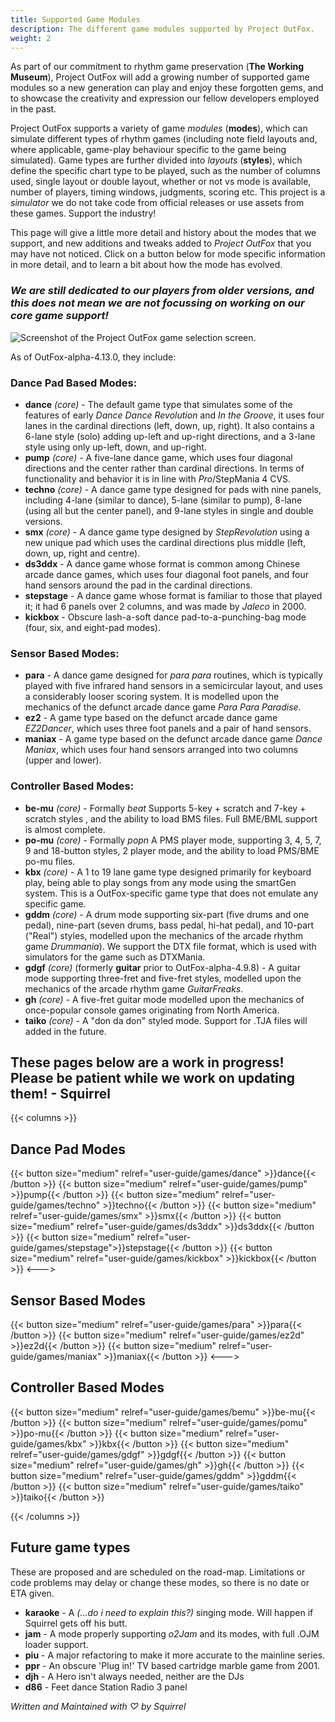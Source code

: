 ```yaml
---
title: Supported Game Modules
description: The different game modules supported by Project OutFox.
weight: 2
---
```


As part of our commitment to rhythm game preservation (**The Working Museum**), Project OutFox will add a growing number of supported game modules so a new generation can play and enjoy these forgotten gems, and to showcase the creativity and expression our fellow developers employed in the past. 

Project OutFox supports a variety of game _modules_ (**modes**), which can simulate different types of rhythm games (including note field layouts and, where applicable, game-play behaviour specific to the game being simulated). Game types are further divided into _layouts_ (**styles**), which define the specific chart type to be played, such as the number of columns used, single layout or double layout, whether or not vs mode is available, number of players, timing windows, judgments, scoring etc. This project is a _simulator_ we do not take code from official releases or use assets from these games. Support the industry!

This page will give a little more detail and history about the modes that we support, and new additions and tweaks added to _Project OutFox_ that you may have not noticed. Click on a button below for mode specific information in more detail, and to learn a bit about how the mode has evolved.

### **_We are still dedicated to our players from older versions, and this does not mean we are not focussing on working on our core game support!_**

![Screenshot of the Project OutFox game selection screen.](/user-guide/selectmode.png)

As of OutFox-alpha-4.13.0, they include:

### Dance Pad Based Modes:

* **dance** _(core)_ - The default game type that simulates some of the features of early _Dance Dance Revolution_ and _In the Groove_, it uses four lanes in the cardinal directions (left, down, up, right). It also contains a 6-lane style (solo) adding up-left and up-right directions, and a 3-lane style using only up-left, down, and up-right.
* **pump** _(core)_ - A five-lane dance game, which uses four diagonal directions and the center rather than cardinal directions. In terms of functionality and behavior it is in line with  _Pro_/StepMania 4 CVS.
* **techno** _(core)_ - A dance game type designed for pads with nine panels, including 4-lane (similar to dance), 5-lane (similar to pump), 8-lane (using all but the center panel), and 9-lane styles in single and double versions.
* **smx** _(core)_ - A dance game type designed by _StepRevolution_ using a new unique pad which uses the cardinal directions plus middle (left, down, up, right and centre).
* **ds3ddx** - A dance game whose format is common among Chinese arcade dance games, which uses four diagonal foot panels, and four hand sensors around the pad in the cardinal directions.
* **stepstage** - A dance game whose format is familiar to those that played it; it had 6 panels over 2 columns, and was made by _Jaleco_ in 2000.
* **kickbox** - Obscure lash-a-soft dance pad-to-a-punching-bag mode (four, six, and eight-pad modes).
### Sensor Based Modes:

* **para** - A dance game designed for _para para_ routines, which is typically played with five infrared hand sensors in a semicircular layout, and uses a considerably looser scoring system. It is modelled upon the mechanics of the defunct arcade dance game _Para Para Paradise_.
* **ez2** - A game type based on the defunct arcade dance game _EZ2Dancer_, which uses three foot panels and a pair of hand sensors.
* **maniax** - A game type based on the defunct arcade dance game _Dance Maniax_, which uses four hand sensors arranged into two columns (upper and lower).

### Controller Based Modes:

* **be-mu** _(core)_ - Formally _beat_ Supports 5-key + scratch and 7-key + scratch styles , and the ability to load BMS files. Full BME/BML support is almost complete.
* **po-mu** _(core)_ - Formally _popn_ A PMS player mode, supporting 3, 4, 5, 7, 9 and 18-button styles, 2 player mode, and the ability to load PMS/BME po-mu files.
* **kbx** _(core)_ - A 1 to 19 lane game type designed primarily for keyboard play, being able to play songs from any mode using the smartGen system. This is a OutFox-specific game type that does not emulate any specific game.
* **gddm** _(core)_ - A drum mode supporting six-part (five drums and one pedal), nine-part (seven drums, bass pedal, hi-hat pedal), and 10-part ("Real") styles, modelled upon the mechanics of the arcade rhythm game _Drummania_). We support the DTX file format, which is used with simulators for the game such as DTXMania.
* **gdgf** _(core)_ (formerly **guitar** prior to OutFox-alpha-4.9.8) - A guitar mode supporting three-fret and five-fret styles, modelled upon the mechanics of the arcade rhythm game _GuitarFreaks_.
* **gh** _(core)_ - A five-fret guitar mode modelled upon the mechanics of once-popular console games originating from North America.
* **taiko** _(core)_ - A "don da don" styled mode. Support for .TJA files will added in the future.


## These pages below are a work in progress! Please be patient while we work on updating them! - Squirrel

{{< columns >}}

## Dance Pad Modes
{{< button size="medium" relref="user-guide/games/dance"    >}}dance{{< /button >}}
{{< button size="medium" relref="user-guide/games/pump"     >}}pump{{< /button >}}
{{< button size="medium" relref="user-guide/games/techno"   >}}techno{{< /button >}}
{{< button size="medium" relref="user-guide/games/smx"      >}}smx{{< /button >}}
{{< button size="medium" relref="user-guide/games/ds3ddx"   >}}ds3ddx{{< /button >}}
{{< button size="medium" relref="user-guide/games/stepstage">}}stepstage{{< /button >}}
{{< button size="medium" relref="user-guide/games/kickbox"  >}}kickbox{{< /button >}}
<--->

## Sensor Based Modes

{{< button size="medium" relref="user-guide/games/para" 	>}}para{{< /button >}}
{{< button size="medium" relref="user-guide/games/ez2d" 	>}}ez2d{{< /button >}}
{{< button size="medium" relref="user-guide/games/maniax" 	>}}maniax{{< /button >}}
<--->

## Controller Based Modes

{{< button size="medium" relref="user-guide/games/bemu"		>}}be-mu{{< /button >}}
{{< button size="medium" relref="user-guide/games/pomu" 	>}}po-mu{{< /button >}}
{{< button size="medium" relref="user-guide/games/kbx" 		>}}kbx{{< /button >}}
{{< button size="medium" relref="user-guide/games/gdgf" 	>}}gdgf{{< /button >}}
{{< button size="medium" relref="user-guide/games/gh"	 	>}}gh{{< /button >}}
{{< button size="medium" relref="user-guide/games/gddm" 	>}}gddm{{< /button >}}
{{< button size="medium" relref="user-guide/games/taiko" 	>}}taiko{{< /button >}}

{{< /columns >}}


## Future game types

These are proposed and are scheduled on the road-map. Limitations or code problems may delay or change these modes, so there is no date or ETA given.

* **karaoke** -  A _(...do i need to explain this?)_ singing mode. Will happen if Squirrel gets off his butt.
* **jam** - A mode properly supporting _o2Jam_ and its modes, with full .OJM loader support.
* **piu** - A major refactoring to make it more accurate to the mainline series.
* **ppr** - An obscure 'Plug in!' TV based cartridge marble game from 2001.
* **djh** - A Hero isn't always needed, neither are the DJs
* **d86** - Feet dance Station Radio 3 panel

_Written and Maintained with ♡ by Squirrel_